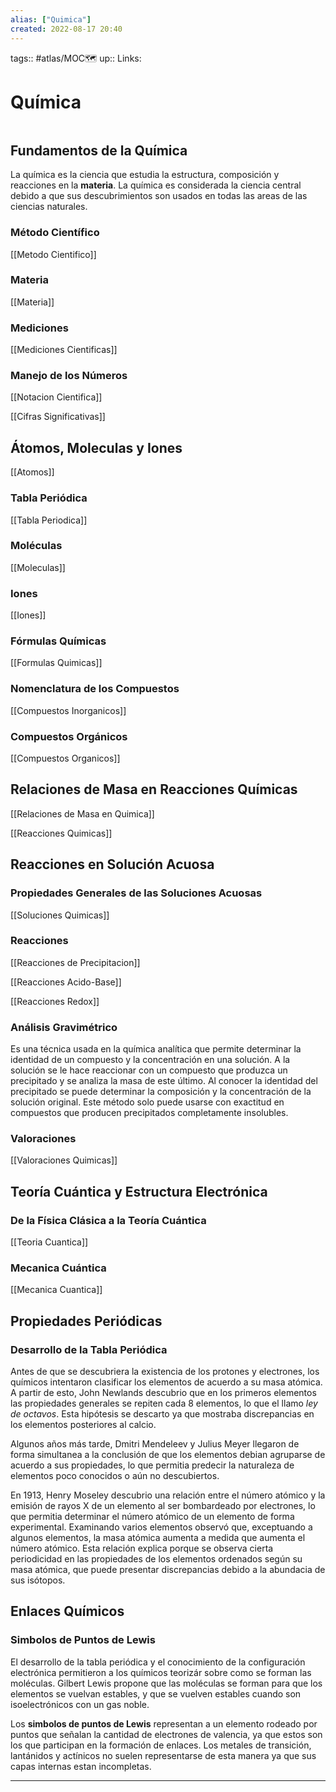 ```yaml
---
alias: ["Quimica"]
created: 2022-08-17 20:40
---
```

tags:: #atlas/MOC🗺 
up:: 
Links: 
# Química
```toc
```

## Fundamentos de la Química
La química es la ciencia que estudia la estructura, composición y reacciones en la **materia**. La química es considerada la ciencia central debido a que sus descubrimientos son usados en todas las areas de las ciencias naturales.

### Método Científico
[[Metodo Cientifico]]

### Materia
[[Materia]]

### Mediciones
[[Mediciones Cientificas]]

### Manejo de los Números
[[Notacion Cientifica]]

[[Cifras Significativas]]

## Átomos, Moleculas y Iones
[[Atomos]]

### Tabla Periódica
[[Tabla Periodica]]

### Moléculas
[[Moleculas]]

### Iones
[[Iones]]

### Fórmulas Químicas
[[Formulas Quimicas]]

### Nomenclatura de los Compuestos
[[Compuestos Inorganicos]]

### Compuestos Orgánicos
[[Compuestos Organicos]]

## Relaciones de Masa en Reacciones Químicas
[[Relaciones de Masa en Quimica]]

[[Reacciones Quimicas]]

## Reacciones en Solución Acuosa
### Propiedades Generales de las Soluciones Acuosas
[[Soluciones Quimicas]]

### Reacciones
[[Reacciones de Precipitacion]]

[[Reacciones Acido-Base]]

[[Reacciones Redox]]

### Análisis Gravimétrico
Es una técnica usada en la química analítica que permite determinar la identidad de un compuesto y la concentración en una solución. A la solución se le hace reaccionar con un compuesto que produzca un precipitado y se analiza la masa de este último. Al conocer la identidad del precipitado se puede determinar la composición y la concentración de la solución original. Este método solo puede usarse con exactitud en compuestos que producen precipitados completamente insolubles.

### Valoraciones
[[Valoraciones Quimicas]]

## Teoría Cuántica y Estructura Electrónica
### De la Física Clásica a la Teoría Cuántica
[[Teoria Cuantica]]

### Mecanica Cuántica
[[Mecanica Cuantica]]

## Propiedades Periódicas
### Desarrollo de la Tabla Periódica
Antes de que se descubriera la existencia de los protones y electrones, los químicos intentaron clasificar los elementos de acuerdo a su masa atómica. A partir de esto, John Newlands descubrio que en los primeros elementos las propiedades generales se repiten cada 8 elementos, lo que el llamo *ley de octavos*. Esta hipótesis se descarto ya que mostraba discrepancias en los elementos posteriores al calcio.

Algunos años más tarde, Dmitri Mendeleev y Julius Meyer llegaron de forma simultanea a la conclusión de que los elementos debian agruparse de acuerdo a sus propiedades, lo que permitia predecir la naturaleza de elementos poco conocidos o aún no descubiertos.

En 1913, Henry Moseley descubrio una relación entre el número atómico y la emisión de rayos X de un elemento al ser bombardeado por electrones, lo que permitia determinar el número atómico de un elemento de forma experimental. Examinando varios elementos observó que, exceptuando a algunos elementos, la masa atómica aumenta a medida que aumenta el número atómico. Esta relación explica porque se observa cierta periodicidad en las propiedades de los elementos ordenados según su masa atómica, que puede presentar discrepancias debido a la abundacia de sus isótopos.

## Enlaces Químicos
### Simbolos de Puntos de Lewis
El desarrollo de la tabla periódica y el conocimiento de la configuración electrónica permitieron a los químicos teorizár sobre como se forman las moléculas. Gilbert Lewis propone que las moléculas se forman para que los elementos se vuelvan estables, y que se vuelven estables cuando son isoelectrónicos con un gas noble.

Los **simbolos de puntos de Lewis** representan a un elemento rodeado por puntos que señalan la cantidad de electrones de valencia, ya que estos son los que participan en la formación de enlaces. Los metales de transición, lantánidos y actínicos no suelen representarse de esta manera ya que sus capas internas estan incompletas.
___
